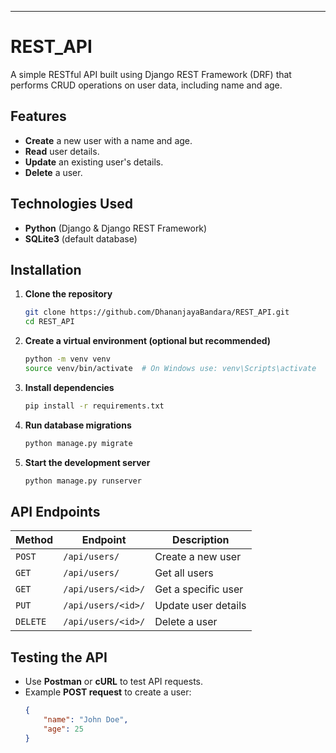 
---

# REST_API

A simple RESTful API built using Django REST Framework (DRF) that performs CRUD operations on user data, including name and age.

## Features

- **Create** a new user with a name and age.
- **Read** user details.
- **Update** an existing user's details.
- **Delete** a user.

## Technologies Used

- **Python** (Django & Django REST Framework)
- **SQLite3** (default database)

## Installation

1. **Clone the repository**  
   ```bash
   git clone https://github.com/DhananjayaBandara/REST_API.git
   cd REST_API
   ```

2. **Create a virtual environment (optional but recommended)**  
   ```bash
   python -m venv venv
   source venv/bin/activate  # On Windows use: venv\Scripts\activate
   ```

3. **Install dependencies**  
   ```bash
   pip install -r requirements.txt
   ```

4. **Run database migrations**  
   ```bash
   python manage.py migrate
   ```

5. **Start the development server**  
   ```bash
   python manage.py runserver
   ```

## API Endpoints

| Method | Endpoint       | Description           |
|--------|--------------|-----------------------|
| `POST`   | `/api/users/`      | Create a new user  |
| `GET`    | `/api/users/`      | Get all users      |
| `GET`    | `/api/users/<id>/` | Get a specific user  |
| `PUT`    | `/api/users/<id>/` | Update user details |
| `DELETE` | `/api/users/<id>/` | Delete a user      |

## Testing the API

- Use **Postman** or **cURL** to test API requests.
- Example **POST request** to create a user:
  ```json
  {
      "name": "John Doe",
      "age": 25
  }
  ```
